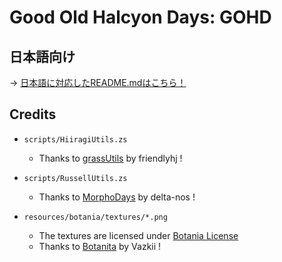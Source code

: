 # Good Old Halcyon Days: GOHD

## 日本語向け

-> [日本語に対応したREADME.mdはこちら！](https://github.com/Hiiragi283/Good-Old-Halcyon-Days/blob/main/README_JP.md)

## Credits

- `scripts/HiiragiUtils.zs`
  - Thanks to [grassUtils](https://github.com/friendlyhj/GrassUtils) by friendlyhj !

- `scripts/RussellUtils.zs`
  - Thanks to [MorphoDays](https://github.com/delta-nos/MorphoDays_old
) by delta-nos !

- `resources/botania/textures/*.png`
  - The textures are licensed under [Botania License](https://botaniamod.net/license.php)
  - Thanks to [Botanita](https://github.com/Vazkii](https://github.com/VazkiiMods/Botania)) by Vazkii !
